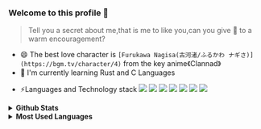 ### Welcome to this profile 👋
> Tell you a secret about me,that is me to like you,can you give 🦊 to a warm encouragement?

- 😄 The best love character is `[Furukawa Nagisa(古河渚/ふるかわ ナギさ)](https://bgm.tv/character/4)` from the key anime《Clannad》
- 🌱 I'm currently learning Rust and C Languages
<!--
**BIYUEHU/biyuehu** is a ✨ _special_ ✨ repository because its `README.md` (this file) appears on your GitHub profile.

Here are some ideas to get you started:

- 🔭 I’m currently working on ...
- 🌱 I’m currently learning ...
- 👯 I’m looking to collaborate on ...
- 🤔 I’m looking for help with ...
- 💬 Ask me about ...
- 📫 How to reach me: ...
- 😄 Pronouns: ...
- ⚡ Fun fact: ...
 <img src="https://github-readme-activity-graph.vercel.app/graph?username=biyuehu" />
-->
- ⚡Languages and Technology stack
![](https://img.shields.io/badge/TypeScript-%230088FF)
![](https://img.shields.io/badge/PHP-7a86b8)
![](https://img.shields.io/badge/Web-JavaScript-%23FFEE00)
![](https://img.shields.io/badge/Web-Vue.js-42b883)
![](https://img.shields.io/badge/Web-CSS-%2300AAFF)
![](https://img.shields.io/badge/Web-HTML5-%23FF8000)
![](https://img.shields.io/badge/Pyhton-326b9b)

<details>	
  <summary><b>Github Stats</b></summary>
  <img src="https://github-readme-stats.vercel.app/api?username=biyuehu&show_icons=true" />
</details>

<details>	
  <summary><b>Most Used Languages</b></summary>
  <img src="https://github-readme-stats.vercel.app/api/top-langs/?username=biyuehu" /> 
</details>
<!--- <img src="https://github-readme-streak-stats.herokuapp.com/?user=biyuehu" /> --->

